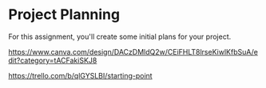 # Project Planning
For this assignment, you'll create some initial plans for your project.



https://www.canva.com/design/DACzDMldQ2w/CEiFHLT8lrseKiwlKfbSuA/edit?category=tACFakiSKJ8

https://trello.com/b/qlGYSLBI/starting-point
